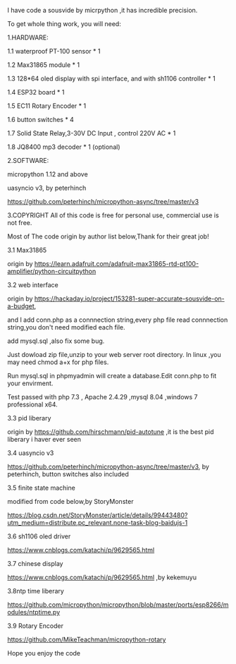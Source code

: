 I have code a sousvide by micrpython ,it has incredible precision.

To get whole thing work, you will need:

1.HARDWARE:

1.1 waterproof PT-100 sensor * 1

1.2 Max31865 module * 1

1.3 128*64 oled display with spi interface, and with sh1106 controller * 1

1.4 ESP32 board * 1

1.5 EC11 Rotary Encoder * 1

1.6 button switches * 4

1.7 Solid State Relay,3-30V DC Input , control 220V AC * 1

1.8 JQ8400 mp3 decoder * 1 (optional)


2.SOFTWARE:

micropython 1.12 and above

uasyncio v3, by peterhinch

https://github.com/peterhinch/micropython-async/tree/master/v3


3.COPYRIGHT
All of this code is free for personal use, commercial use is not free.

Most of The code origin by author list below,Thank for their great job!

3.1 Max31865

origin by  https://learn.adafruit.com/adafruit-max31865-rtd-pt100-amplifier/python-circuitpython

3.2 web interface

origin by https://hackaday.io/project/153281-super-accurate-sousvide-on-a-budget,

and I add conn.php as a connnection string,every php file read connnection string,you don't need modified each file.

add mysql.sql ,also fix some bug. 

Just dowload zip file,unzip to your web server root directory. In linux ,you may need chmod a+x for php files.

Run mysql.sql in phpmyadmin will create a database.Edit conn.php to fit your envirment.

Test passed with php 7.3 , Apache 2.4.29 ,mysql 8.04 ,windows 7 professional x64.

3.3 pid liberary

origin by https://github.com/hirschmann/pid-autotune ,it is the best pid liberary i haver ever seen

3.4 uasyncio v3

https://github.com/peterhinch/micropython-async/tree/master/v3, by peterhinch, button switches also included

3.5 finite state machine

modified from code below,by StoryMonster

https://blog.csdn.net/StoryMonster/article/details/99443480?utm_medium=distribute.pc_relevant.none-task-blog-baidujs-1

3.6 sh1106 oled driver

https://www.cnblogs.com/katachi/p/9629565.html

3.7 chinese display

https://www.cnblogs.com/katachi/p/9629565.html ,by kekemuyu

3.8ntp time liberary

https://github.com/micropython/micropython/blob/master/ports/esp8266/modules/ntptime.py

3.9 Rotary Encoder

https://github.com/MikeTeachman/micropython-rotary

Hope you enjoy the code
